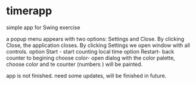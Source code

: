 # timerapp
 simple app for Swing exercise

a popup menu appears with two options: Settings and Close.
By clicking Close, the application closes. By clicking Settings we open window with all controls.
option Start - start counting local time
option Restart- back counter to begining 
choose color- open dialog with the color palette, choose color and te counter (numbers ) will be painted.

app is not finished. need some updates, will be finished in future.
